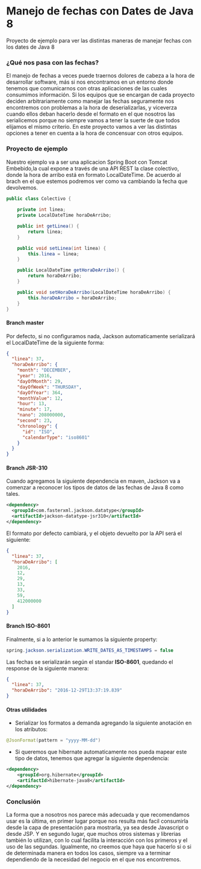 # Manejo de fechas con Dates de Java 8

Proyecto de ejemplo para ver las distintas maneras de manejar fechas con los dates de Java 8

### ¿Qué nos pasa con las fechas? ###

El manejo de fechas a veces puede traernos dolores de cabeza a la hora de desarrollar software, más si nos encontramos
en un entorno donde tenemos que comunicarnos con otras aplicaciones de las cuales consumimos información.
Si los equipos que se encargan de cada proyecto deciden arbitrariamente como manejar las fechas seguramente nos encontremos con problemas
a la hora de deserializarlas, y viceverza cuando ellos deban hacerlo desde el formato en el que nosotros las serialicemos porque no 
siempre vamos a tener la suerte de que todos elijamos el mismo criterio.
En este proyecto vamos a ver las distintas opciones a tener en cuenta a la hora de concensuar con
otros equipos.

### Proyecto de ejemplo ###

Nuestro ejemplo va a ser una aplicacion Spring Boot con Tomcat Embebido,la cual expone a través de una API REST la clase colectivo, donde la hora de arribo está en formato LocalDateTime.
De acuerdo al brach en el que estemos podremos ver como va cambiando la fecha que devolvemos.

```java
public class Colectivo {
    
    private int linea;
    private LocalDateTime horaDeArribo;

    public int getLinea() {
        return linea;
    }

    public void setLinea(int linea) {
        this.linea = linea;
    }

    public LocalDateTime getHoraDeArribo() {
        return horaDeArribo;
    }

    public void setHoraDeArribo(LocalDateTime horaDeArribo) {
        this.horaDeArribo = horaDeArribo;
    }
}
```

#### Branch master ####

Por defecto, si no configuramos nada, Jackson automaticamente serializará el LocalDateTime de la siguiente forma:
```json
{
  "linea": 37,
  "horaDeArribo": {
    "month": "DECEMBER",
    "year": 2016,
    "dayOfMonth": 29,
    "dayOfWeek": "THURSDAY",
    "dayOfYear": 364,
    "monthValue": 12,
    "hour": 13,
    "minute": 17,
    "nano": 208000000,
    "second": 23,
    "chronology": {
      "id": "ISO",
      "calendarType": "iso8601"
    }
  }
}
```

#### Branch JSR-310 ####

Cuando agregamos la siguiente dependencia en maven, Jackson va a comenzar a reconocer los tipos de datos de las fechas de Java 8 como tales.

```xml
<dependency>
  <groupId>com.fasterxml.jackson.datatype</groupId>
  <artifactId>jackson-datatype-jsr310</artifactId>
</dependency>
```
El formato por defecto cambiará, y el objeto devuelto por la API será el siguiente:

```json
{
  "linea": 37,
  "horaDeArribo": [
    2016,
    12,
    29,
    13,
    33,
    59,
    412000000
  ]
}
```

#### Branch ISO-8601 ####

Finalmente, si a lo anterior le sumamos la siguiente property:

```java
spring.jackson.serialization.WRITE_DATES_AS_TIMESTAMPS = false
```
Las fechas se serializarán según el standar **ISO-8601**, quedando el response de la siguiente manera:

```json
{
  "linea": 37,
  "horaDeArribo": "2016-12-29T13:37:19.839"
}
```

#### Otras utilidades ####

* Serializar los formatos a demanda agregando la siguiente anotación en los atributos:
```java
@JsonFormat(pattern = "yyyy-MM-dd")
```
* Si queremos que hibernate automaticamente nos pueda mapear este tipo de datos, tenemos que agregar la siguiente dependencia:
```xml
<dependency>
	<groupId>org.hibernate</groupId>
	<artifactId>hibernate-java8</artifactId>
</dependency>
```

### Conclusión ###
La forma que a nosotros nos parece más adecuada y que recomendamos usar es la última, en primer lugar porque nos resulta más facil consumirla desde la capa de presentación para mostrarla, ya sea desde Javascript o desde JSP.
Y en segundo lugar, que muchos otros sistemas y librerias también lo utilizan, con lo cual facilita la interacción con los primeros y el uso de las segundas.
Igualmente, no creemos que haya que hacerlo si o si de determinada manera en todos los casos, siempre va a terminar dependiendo de la necesidad del negocio en el que nos encontremos.
